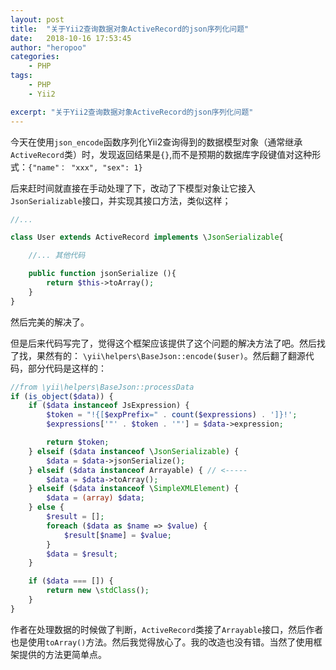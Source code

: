 ```yaml
---
layout: post
title:  "关于Yii2查询数据对象ActiveRecord的json序列化问题"
date:   2018-10-16 17:53:45
author: "heropoo"
categories: 
    - PHP
tags: 
    - PHP
    - Yii2

excerpt: "关于Yii2查询数据对象ActiveRecord的json序列化问题"
---
```

今天在使用`json_encode`函数序列化Yii2查询得到的数据模型对象（通常继承`ActiveRecord`类）时，发现返回结果是`{}`,而不是预期的数据库字段键值对这种形式：`{"name"： "xxx", "sex": 1}`

后来赶时间就直接在手动处理了下，改动了下模型对象让它接入`JsonSerializable`接口，并实现其接口方法，类似这样；
```php
//...

class User extends ActiveRecord implements \JsonSerializable{

	//... 其他代码

	public function jsonSerialize (){
		return $this->toArray();
	}
}
```
然后完美的解决了。 

但是后来代码写完了，觉得这个框架应该提供了这个问题的解决方法了吧。然后找了找，果然有的： `\yii\helpers\BaseJson::encode($user)`。然后翻了翻源代码，部分代码是这样的：
```php
//from \yii\helpers\BaseJson::processData
if (is_object($data)) {
    if ($data instanceof JsExpression) {
        $token = "!{[$expPrefix=" . count($expressions) . ']}!';
        $expressions['"' . $token . '"'] = $data->expression;

        return $token;
    } elseif ($data instanceof \JsonSerializable) {
        $data = $data->jsonSerialize();
    } elseif ($data instanceof Arrayable) {	// <-----
        $data = $data->toArray();
    } elseif ($data instanceof \SimpleXMLElement) {
        $data = (array) $data;
    } else {
        $result = [];
        foreach ($data as $name => $value) {
            $result[$name] = $value;
        }
        $data = $result;
    }

    if ($data === []) {
        return new \stdClass();
    }
}
```
作者在处理数据的时候做了判断，`ActiveRecord`类接了`Arrayable`接口，然后作者也是使用`toArray()`方法。然后我觉得放心了。我的改造也没有错。当然了使用框架提供的方法更简单点。
